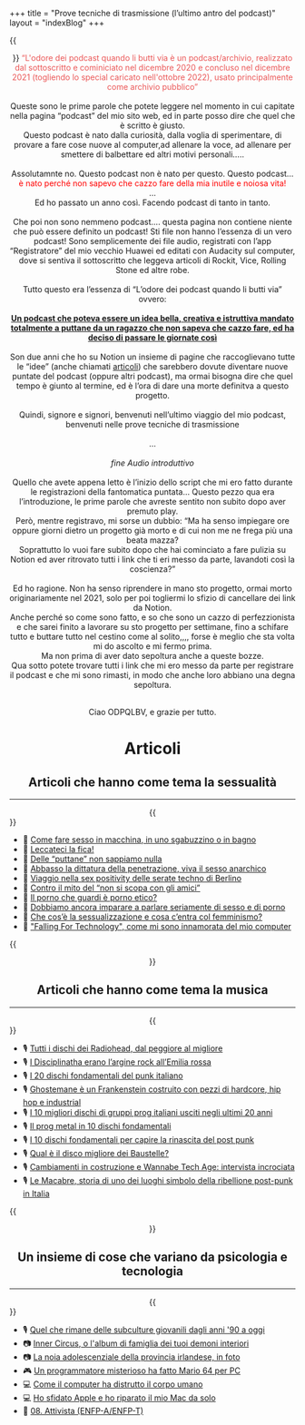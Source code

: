 +++
title = "Prove tecniche di trasmissione (l’ultimo antro del podcast)"
layout = "indexBlog"
+++

{{<center>}}
<span style="color: #eb5757;">“L'odore dei podcast quando li butti via è un podcast/archivio, realizzato dal 
sottoscritto e cominiciato nel dicembre 2020 e concluso nel dicembre 
2021 (togliendo lo special caricato nell'ottobre 2022), usato 
principalmente come archivio pubblico”</span>
<br /><br />
Queste sono le prime parole che potete leggere nel momento in cui capitate nella pagina “podcast” del mio sito web, ed in parte posso dire che quel che è scritto è giusto.<br />
Questo podcast è nato dalla curiosità, dalla voglia di sperimentare, di provare a fare cose nuove al computer,ad allenare la voce, ad allenare per smettere di balbettare ed altri motivi personali…..
<br /><br />
Assolutamnte no. Questo podcast non è nato per questo. Questo podcast… <span style="color: red;">è nato perché non sapevo che cazzo fare della mia inutile e noiosa vita!</span>
<br />
…
<br />
Ed ho passato un anno così. Facendo podcast di tanto in tanto.
<br /><br />
Che poi non sono nemmeno podcast…. questa pagina non contiene niente che può essere definito un podcast! Sti file non hanno l’essenza di un vero podcast! Sono semplicemente dei file audio, registrati con l’app “Registratore” del mio vecchio Huawei ed editati con Audacity sul computer, dove si sentiva il sottoscritto che leggeva articoli di Rockit, Vice, Rolling Stone ed altre robe.
<br /><br />
 Tutto questo era l’essenza di “L’odore dei podcast quando li butti via” ovvero:
<br /><br />
<b><u>Un podcast che poteva essere un idea bella, creativa e istruttiva mandato totalmente a puttane da un ragazzo che non sapeva che cazzo fare, ed ha deciso di passare le giornate così</u></b>
<br /><br />
Son due anni che ho su Notion un insieme di pagine che raccoglievano tutte le “idee” (anche chiamati <u>articoli</u>) che sarebbero dovute diventare nuove puntate del podcast (oppure altri podcast), ma ormai bisogna dire che quel tempo è giunto al termine, ed è l’ora di dare una morte definitva a questo progetto.
<br /><br />
Quindi, signore e signori, benvenuti nell’ultimo viaggio del mio podcast, benvenuti nelle prove tecniche di trasmissione
<br /><br />
…
<br /><br />
<i>fine Audio introduttivo</i>
<br />
<br />
Quello che avete appena letto è l’inizio dello script che mi ero fatto durante le registrazioni della fantomatica puntata… Questo pezzo qua era l’introduzione, le prime parole che avreste sentito non subito dopo aver premuto play.<br />
Però, mentre registravo, mi sorse un dubbio: “Ma ha senso impiegare ore oppure giorni dietro un progetto già morto e di cui non me ne frega più una beata mazza?<br />Soprattutto lo vuoi fare subito dopo che hai cominciato a fare pulizia su Notion ed aver ritrovato tutti i link che ti eri messo da parte, lavandoti così la coscienza?”<br /><br />
Ed ho ragione. Non ha senso riprendere in mano sto progetto, ormai morto originariamente nel 2021, solo per poi togliermi lo sfizio di cancellare dei link da Notion.<br />
Anche perché so come sono fatto, e so che sono un cazzo di perfezzionista e che sarei finito a lavorare su sto progetto per settimane, fino a schifare tutto e buttare tutto nel cestino come al solito,,,, forse è meglio che sta volta mi do ascolto e mi fermo prima.<br />
Ma non prima di aver dato sepoltura anche a queste bozze.<br />
Qua sotto potete trovare tutti i link che mi ero messo da parte per registrare il podcast e che mi sono rimasti, in modo che anche loro abbiano una degna sepoltura.<br /><br />

Ciao ODPQLBV, e grazie per tutto.

<h1>Articoli</h1>

<h2>Articoli che hanno come tema la sessualità</h2>
<hr>
{{</center>}}

- 🔞 [Come fare sesso in macchina, in uno sgabuzzino o in bagno](https://www.vice.com/it/article/z3xvb8/fare-sesso-in-luoghi-pubblici)
- 🔞 [Leccateci la fica!](https://www.rollingstone.it/sessualita/leccateci-la-fica/527851/)
- 🔞 [Delle “puttane” non sappiamo nulla](https://www.rollingstone.it/pop-life/delle-puttane-non-sappiamo-nulla/514628/)
- 🔞 [Abbasso la dittatura della penetrazione, viva il sesso anarchico](https://www.rollingstone.it/pop-life/abbasso-la-dittatura-della-penetrazione-viva-il-sesso-anarchico/506292/)
- 🔞 [Viaggio nella sex positivity delle serate techno di Berlino](https://www.rollingstone.it/pop-life/viaggio-nella-sex-positivity-delle-serate-techno-di-berlino/516595/)
- 🔞 [Contro il mito del “non si scopa con gli amici”](https://www.rollingstone.it/sessualita/contro-il-mito-del-non-si-scopa-con-gli-amici/526543/)
- 🔞 [Il porno che guardi è porno etico?](https://www.rollingstone.it/pop-life/il-porno-che-guardi-e-porno-etico/518075/)
- 🔞 [Dobbiamo ancora imparare a parlare seriamente di sesso e di porno](https://www.rollingstone.it/pop-life/dobbiamo-ancora-imparare-a-parlare-seriamente-di-sesso-e-di-porno/519192/)
- 🔞 [Che cos’è la sessualizzazione e cosa c’entra col femminismo?](https://www.rollingstone.it/sessualita/che-cose-la-sessualizzazione-e-cosa-centra-col-femminismo/522516/)
- 🔞 ["Falling For Technology", come mi sono innamorata del mio computer](https://i-d.vice.com/it/article/z3ezpy/rapporto-uomo-tecnologia-digital-art-alessandra-vuillermin)

{{<center>}}
<h2>Articoli che hanno come tema la musica</h2>
<hr>
{{</center>}}

- 🎙️ [Tutti i dischi dei Radiohead, dal peggiore al migliore](https://www.rollingstone.it/musica/classifiche-liste-musica/tutti-i-dischi-dei-radiohead-dal-peggiore-al-migliore/601305/)
- 🎙️ [I Disciplinatha erano l’argine rock all’Emilia rossa](https://www.rollingstone.it/musica/interviste-musica/i-disciplinatha-erano-largine-rock-allemilia-rossa/497506/)
- 🎙️ [I 20 dischi fondamentali del punk italiano](https://www.rollingstone.it/musica/classifiche-liste-musica/i-20-dischi-fondamentali-del-punk-italiano/501317/)
- 🎙️ [Ghostemane è un Frankenstein costruito con pezzi di hardcore, hip hop e industrial](https://www.rollingstone.it/musica/interviste-musica/ghostemane-e-un-frankenstein-costruito-con-pezzi-di-hardcore-hip-hop-e-industrial/536651/)
- 🎙️ [I 10 migliori dischi di gruppi prog italiani usciti negli ultimi 20 anni](https://www.rollingstone.it/musica/classifiche-liste-musica/i-10-migliori-dischi-di-gruppi-prog-italiani-usciti-negli-ultimi-20-anni/533135/)
- 🎙️ [Il prog metal in 10 dischi fondamentali](https://www.rollingstone.it/musica/classifiche-liste-musica/il-prog-metal-in-10-dischi-fondamentali/499344/)
- 🎙️ [I 10 dischi fondamentali per capire la rinascita del post punk](https://www.rollingstone.it/musica/classifiche-liste-musica/i-10-dischi-fondamentali-per-capire-la-rinascita-del-post-punk/521682/)
- 🎙️ [Qual è il disco migliore dei Baustelle?](https://www.rollingstone.it/musica/classifiche-liste-musica/qual-e-il-disco-migliore-dei-baustelle/523043/)
- 🎙️ [Cambiamenti in costruzione e Wannabe Tech Age: intervista incrociata](https://i-d.vice.com/it/article/4av79p/intervista-marco-rambaldi-so-beast-collaborazione)
- 🎙️ [Le Macabre, storia di uno dei luoghi simbolo della ribellione post-punk in Italia](https://i-d.vice.com/it/article/3aqvaw/storia-le-macabre-club-cuneo-post-punk)

{{<center>}}
<h2>Un insieme di cose che variano da psicologia e tecnologia</h2>
<hr>
{{</center>}}

- 🎙️ [Quel che rimane delle subculture giovanili dagli anni '90 a oggi](https://i-d.vice.com/it/article/8xj3v3/foto-subculture-europa-boris-postma-scena-underground)
- 📷 [Inner Circus, o l'album di famiglia dei tuoi demoni interiori](https://i-d.vice.com/it/article/7kv7be/test-personalita-archetipi-fotografie-inner-circus)
- 📷 [La noia adolescenziale della provincia irlandese, in foto](https://i-d.vice.com/it/article/88ndjz/noia-adolescenza-provincia-fotografie-megan-doherty)
- 🎮 [Un programmatore misterioso ha fatto Mario 64 per PC](https://www.rollingstone.it/cultura/gaming/un-programmatore-misterioso-ha-fatto-mario-64-per-pc/515650/)
- 💻 [Come il computer ha distrutto il corpo umano](https://www.vice.com/it/article/y3dda7/effetti-negativi-computer-salute)
- 💻 [Ho sfidato Apple e ho riparato il mio Mac da solo](https://www.vice.com/it/article/9k4x8p/ho-sfidato-apple-e-ho-riparato-il-mio-mac-da-solo)
- 🧠 [08. Attivista (ENFP-A/ENFP-T)](/attivista)
